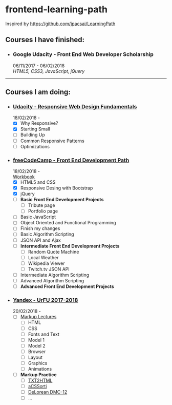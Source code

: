 # frontend-learning-path

Inspired by https://github.com/jpacsai/LearningPath

## Courses I have finished:

- ### Google Udacity - Front End Web Developer Scholarship
  06/11/2017 - 06/02/2018  
  _HTML5, CSS3, JavaScript, jQuery_  

***
## Courses I am doing:

- ### [Udacity - Responsive Web Design Fundamentals](https://classroom.udacity.com/courses/ud893)  
  18/02/2018 -  
  - [x] Why Responsive?
  - [x] Starting Small
  - [ ] Building Up
  - [ ] Common Responsive Patterns
  - [ ] Optimizations

- ### [freeCodeCamp - Front End Development Path](https://www.freecodecamp.org/)  
  18/02/2018 -  
  [Workbook](https://github.com/egudkov/freeCodeCamp)  
  - [x] HTML5 and CSS  
  - [x] Responsive Desing with Bootstrap  
  - [x] jQuery  
  - [ ] **Basic Front End Development Projects**
     - [ ] Tribute page
     - [ ] Portfolio page
  - [ ] Basic JavaScript  
  - [ ] Object Oriented and Functional Programming  
  - [ ] Finish my changes  
  - [ ] Basic Algorithm Scripting  
  - [ ] JSON API and Ajax
  - [ ] **Intermediate Front End Development Projects**
     - [ ] Random Quote Machine
     - [ ] Local Weather
     - [ ] Wikipedia Viewer
     - [ ] Twitch.tv JSON API
  - [ ] Intermediate Algorithm Scripting
  - [ ] Advanced Algorithm Scripting  
  - [ ] **Advanced Front End Development Projects**
  
- ### [Yandex - UrFU 2017-2018](https://github.com/urfu-2017)  
  20/02/2018 -  
  - [ ] [Markup Lectures](https://github.com/urfu-2017/markup-slides)
     - [ ] HTML
     - [ ] CSS
     - [ ] Fonts and Text
     - [ ] Model 1
     - [ ] Model 2
     - [ ] Browser
     - [ ] Layout
     - [ ] Graphics
     - [ ] Animations
  - [ ] **Markup Practice**
     - [ ] [TXT2HTML](https://github.com/urfu-2017/markup-task-1)
     - [ ] [aCSSorti](https://github.com/urfu-2017/markup-task-2)
     - [ ] [DeLorean DMC-12](https://github.com/urfu-2017/markup-task-3)
     - [ ] ...
